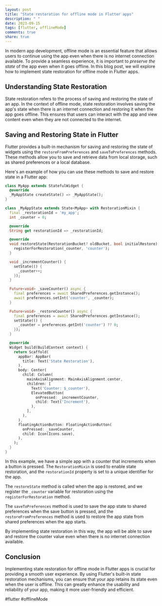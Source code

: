 ```yaml
---
layout: post
title: "State restoration for offline mode in Flutter apps"
description: " "
date: 2023-09-15
tags: [flutter, offlineMode]
comments: true
share: true
---
```


In modern app development, offline mode is an essential feature that allows users to continue using the app even when there is no internet connection available. To provide a seamless experience, it is important to *preserve the state* of the app even when it goes offline. In this blog post, we will explore how to implement state restoration for offline mode in Flutter apps.

## Understanding State Restoration

State restoration refers to the process of saving and restoring the state of an app. In the context of offline mode, state restoration involves saving the app's state when there is an internet connection and restoring it when the app goes offline. This ensures that users can interact with the app and view content even when they are not connected to the internet.

## Saving and Restoring State in Flutter

Flutter provides a built-in mechanism for saving and restoring the state of widgets using the `restoreFromPreferences` and `saveToPreferences` methods. These methods allow you to save and retrieve data from local storage, such as shared preferences or a local database.

Here's an example of how you can use these methods to save and restore state in a Flutter app:

```dart
class MyApp extends StatefulWidget {
  @override
  _MyAppState createState() => _MyAppState();
}

class _MyAppState extends State<MyApp> with RestorationMixin {
  final _restorationId = 'my_app';
  int _counter = 0;

  @override
  String get restorationId => _restorationId;

  @override
  void restoreState(RestorationBucket? oldBucket, bool initialRestore) {
    registerForRestoration(_counter, 'counter');
  }

  void _incrementCounter() {
    setState(() {
      _counter++;
    });
  }

  Future<void> _saveCounter() async {
    final preferences = await SharedPreferences.getInstance();
    await preferences.setInt('counter', _counter);
  }

  Future<void> _restoreCounter() async {
    final preferences = await SharedPreferences.getInstance();
    setState(() {
      _counter = preferences.getInt('counter') ?? 0;
    });
  }

  @override
  Widget build(BuildContext context) {
    return Scaffold(
      appBar: AppBar(
        title: Text('State Restoration'),
      ),
      body: Center(
        child: Column(
          mainAxisAlignment: MainAxisAlignment.center,
          children: [
            Text('Counter: $_counter'),
            ElevatedButton(
              onPressed: _incrementCounter,
              child: Text('Increment'),
            ),
          ],
        ),
      ),
      floatingActionButton: FloatingActionButton(
        onPressed: _saveCounter,
        child: Icon(Icons.save),
      ),
    );
  }
}
```

In this example, we have a simple app with a counter that increments when a button is pressed. The `RestorationMixin` is used to enable state restoration, and the `restorationId` property is set to a unique identifier for the app.

The `restoreState` method is called when the app is restored, and we register the `_counter` variable for restoration using the `registerForRestoration` method.

The `saveToPreferences` method is used to save the app state to shared preferences when the save button is pressed, and the `restoreFromPreferences` method is used to restore the app state from shared preferences when the app starts.

By implementing state restoration in this way, the app will be able to save and restore the counter value even when there is no internet connection available.

## Conclusion

Implementing state restoration for offline mode in Flutter apps is crucial for providing a smooth user experience. By using Flutter's built-in state restoration mechanisms, you can ensure that your app retains its state even when the user is offline. This can greatly enhance the usability and reliability of your app, making it more user-friendly and efficient.

#flutter #offlineMode